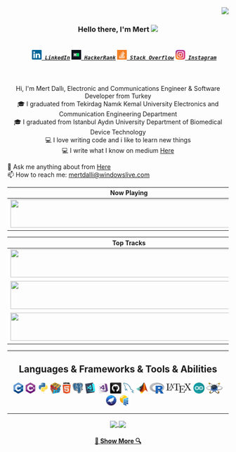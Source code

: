 <img align="right" src="https://visitor-badge.laobi.icu/badge?page_id=mertalidalli">
<br>
<h3 align="center">
  Hello there, I'm Mert <img src="https://raw.githubusercontent.com/iampavangandhi/iampavangandhi/master/gifs/Hi.gif"width="30px">
</h3>
<h5 align="center">
  <code>
    <a href="https://www.linkedin.com/in/mertdalli/" title="LinkedIn Profile"><img width="22" src="https://github.com/mertalidalli/mertalidalli/blob/main/images/linkedin.svg"> LinkedIn</a></code>
  <code><a href="https://www.hackerrank.com/mertdalli" title="HackerRank Profile"><img width="22" src="https://github.com/mertalidalli/mertalidalli/blob/main/images/hackerrank.png"> HackerRank</a></code>
  <code><a href="https://stackexchange.com/users/22312419/mertdalli" title="Stack Overflow Profile"><img width="22" src="https://github.com/mertalidalli/mertalidalli/blob/main/images/stackoverflow.svg"> Stack Overflow</a></code>
  <code><a href="https://www.instagram.com/mertalidalli/" title="Instagram Profile"><img width="22" src="https://github.com/mertalidalli/mertalidalli/blob/main/images/instagram.svg"> Instagram</a></code>
</h5>
<br>
<p align="center">
  Hi, I'm Mert Dallı, Electronic and Communications Engineer & Software Developer from Turkey
  <br>
  🎓 I graduated from Tekirdag Namık Kemal University Electronics and Communication Engineering Department
  <br>
  🎓 I graduated from Istanbul Aydın University Department of Biomedical Device Technology
  <br>
  💻 I love writing code and i like to learn new things
  <br>
  💻 I write what I know on medium <a href="https://medium.com/@mertalidalli" title="Issues">Here</a>
  <br>

  💬 Ask me anything about from <a href="https://www.linkedin.com/in/mertdalli/" title="Issues">Here</a>
  <br>
  📫 How to reach me: <a href="mailto: mertdalli@windowslive.com">mertdalli@windowslive.com</a>
</p>

| Now Playing                                                                                                                    |
| ------------------------------------------------------------------------------------------------------------------------------ |
| <a href="https://status.nmoo.dev/now-playing?open"><img src="https://status.nmoo.dev/now-playing" width="540" height="64"></a> |


<table>
  <thead>
    <tr>
      <th>Top Tracks</th>
    </tr>
  </thead>
  <tbody>
    <tr>
      <td><a href="https://status.nmoo.dev/top-tracks?i=1&open"><img src="https://status.nmoo.dev/top-tracks?i=1" width="540" height="64"></a></td>
    </tr>
    <tr></tr> <!-- hide gray row -->
    <tr>
      <td><a href="https://status.nmoo.dev/top-tracks?i=2&open"><img src="https://status.nmoo.dev/top-tracks?i=2" width="540" height="64"></a></td>
    </tr>
    <tr></tr> <!-- hide gray row -->
    <tr>
      <td><a href="https://status.nmoo.dev/top-tracks?i=3&open"><img src="https://status.nmoo.dev/top-tracks?i=3" width="540" height="64"></a></td>
    </tr>
  </tbody>
</table>
<hr>

<h2 align="center">Languages & Frameworks & Tools & Abilities</h2>

<p align="center">
  <code><img title="C++" height="25" src="https://github.com/mertalidalli/mertalidalli/blob/main/images/C++.svg"></code>
  <code><img title="C#" height="25" src="https://github.com/mertalidalli/mertalidalli/blob/main/images/cSharp.svg"></code>
  <code><img title="Python" height="25" src="https://github.com/mertalidalli/mertalidalli/blob/main/images/python-original.svg"></code>
  <code><img title="Problem Solving" height="25" src="https://github.com/mertalidalli/mertalidalli/blob/main/images/problemSolving.png"></code>
  <code><img title="HTML5" height="25" src="https://github.com/mertalidalli/mertalidalli/blob/main/images/html5.svg"></code>
  <code><img title="PostgreSQL" height="25" src="https://github.com/mertalidalli/mertalidalli/blob/main/images/postgresql.svg"></code>
  <code><img title="Visual Studio Code" height="25" src="https://github.com/mertalidalli/mertalidalli/blob/main/images/vscode.png"></code>
  <code><img title="Microsoft Visual Studio" height="25" src="https://github.com/mertalidalli/mertalidalli/blob/main/images/visualstudio.png"></code>
  <code><img title="GitHub" height="25" src="https://github.com/mertalidalli/mertalidalli/blob/main/images/github.svg"></code>
  <code><img title="MySQL" height="25" src="https://github.com/mertalidalli/mertalidalli/blob/main/images/mysql.svg"></code>
  <code><img title="MATLAB" height="25" src="https://github.com/mertalidalli/mertalidalli/blob/main/images/Matlab.png"></code>
  <code><img title="R" height="25" src="https://github.com/mertalidalli/mertalidalli/blob/main/images/R.png"></code>
  <code><img title="LaTeX" height="25" src="https://github.com/mertalidalli/mertalidalli/blob/main/images/LaTeX.svg"></code>
  <code><img title="Arduino" height="25" src="https://github.com/mertalidalli/mertalidalli/blob/main/images/arduino.svg"></code>
  <code><img title="Proteus" height="25" src="https://github.com/mertalidalli/mertalidalli/blob/main/images/proteus.png"></code>
  <code><img title="Weka" height="25" src="https://github.com/mertalidalli/mertalidalli/blob/main/images/weka.png"></code>
  <code><img title="PVSyst" height="25" src="https://github.com/mertalidalli/mertalidalli/blob/main/images/PVsyst.png"></code>
</p>

<hr>

<p align=center>
  <a href="https://github.com/mertalidalli/mertalidalli" title="Go to Source">
    <img height=175 align="center" src="https://github-readme-stats.vercel.app/api?username=mertalidalli&show_icons=true&theme=gotham">
  </a>
  <a href="https://github.com/mertalidalli/mertalidalli">
  <img height=175 align="center" src="https://github-readme-stats.vercel.app/api/top-langs/?username=mertalidalli&hide=c%23,powershell,java&title_color=2aa889&text_color=99d1ce&icon_color=2bbc8a&bg_color=0c1014&langs_count=8&layout=compact" />
  </a>
</p>
<h4 align="center">
  <a href=https://github.com/mertalidalli title="Show Repositories">🔎 Show More 🔍</a>
</h4>
